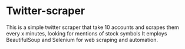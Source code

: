 # Twitter-scraper
This is a simple twitter scraper that take 10 accounts and scrapes them every x minutes, looking for mentions of stock symbols 
It employs BeautifulSoup and Selenium for web scraping and automation.
